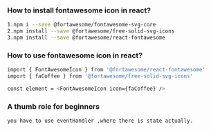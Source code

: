 ### How to install fontawesome icon in react?
```bash
1.npm i --save @fortawesome/fontawesome-svg-core
2.npm install --save @fortawesome/free-solid-svg-icons
3.npm install --save @fortawesome/react-fontawesome
```
### How to use fontawesome icon in react?
```bash
import { FontAwesomeIcon } from '@fortawesome/react-fontawesome'
import { faCoffee } from '@fortawesome/free-solid-svg-icons'

const element = <FontAwesomeIcon icon={faCoffee} />
```

### A thumb role for beginners
```bash
you have to use eventHandler ,where there is state actually.
```